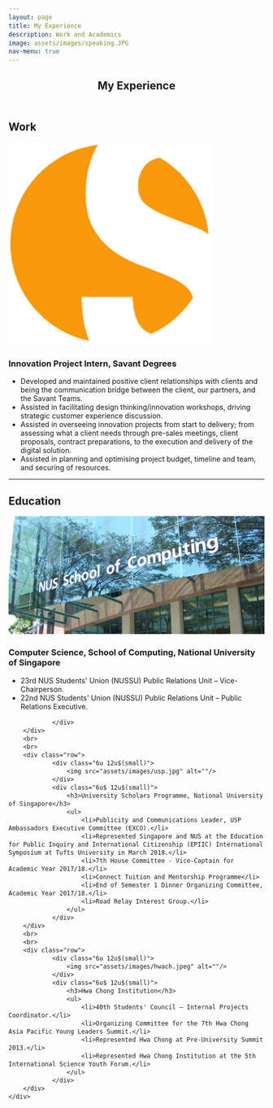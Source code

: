 ```yaml
---
layout: page
title: My Experience
description: Work and Academics
image: assets/images/speaking.JPG
nav-menu: true
---
```

<!--- originally elements>
<!-- Main -->
<div id="main" class="alt">

<!-- One -->
<section id="one">
	<div class="inner">
		<header class="major">
			<h1>My Experience</h1>
		</header>

<!-- Content -->
<h2 id="content">Work</h2>
		<div class="row">
			<div class="6u 12u$(small)">
				<img src="assets/images/sd.png" alt="" width="400" height="400"/>
			</div>
			<div class="6u$ 12u$(small)">
				<h3>Innovation Project Intern, Savant Degrees</h3>
				<ul>
					<li>Developed and maintained positive client relationships with clients and being the communication bridge between the client, our partners, and the Savant Teams.</li>
					<li>Assisted in facilitating design thinking/innovation workshops, driving strategic customer experience discussion.</li>
					<li>Assisted in overseeing innovation projects from start to delivery; from assessing what a client needs through pre-sales meetings, client proposals, contract preparations, to the execution and delivery of the digital solution.</li>
					<li>Assisted in planning and optimising project budget, timeline and team, and securing of resources.</li>
				</ul>
			</div>
		</div>
		<hr />
<h2 id="content">Education</h2>
		<div class="row">
				<div class="6u 12u$(small)">
					<img src="assets/images/soc.JPG" alt=""/>
				</div>
				<div class="6u$ 12u$(small)">
					<h3>Computer Science, School of Computing, National University of Singapore</h3>
					<ul>
						<li>23rd NUS Students' Union (NUSSU) Public Relations Unit – Vice-Chairperson.</li>
						<li>22nd NUS Students' Union (NUSSU) Public Relations Unit – Public Relations Executive.</li>
					</ul>
					
				</div>
		</div>
		<br>
		<br>
		<div class="row">
				<div class="6u 12u$(small)">
					<img src="assets/images/usp.jpg" alt=""/>
				</div>
				<div class="6u$ 12u$(small)">
					<h3>University Scholars Programme, National University of Singapore</h3>
					<ul>
						<li>Publicity and Communications Leader, USP Ambassadors Executive Committee (EXCO).</li>
						<li>Represented Singapore and NUS at the Education for Public Inquiry and International Citizenship (EPIIC) International Symposium at Tufts University in March 2018.</li>
						<li>7th House Committee - Vice-Captain for Academic Year 2017/18.</li>
						<li>Connect Tuition and Mentorship Programme</li>
						<li>End of Semester 1 Dinner Organizing Committee, Academic Year 2017/18.</li>
						<li>Road Relay Interest Group.</li>
					</ul>
				</div>
		</div>
		<br>
		<br>
		<div class="row">
				<div class="6u 12u$(small)">
					<img src="assets/images/hwach.jpeg" alt=""/>
				</div>
				<div class="6u$ 12u$(small)">
					<h3>Hwa Chong Institution</h3>
					<ul>
						<li>40th Students' Council – Internal Projects Coordinator.</li>
						<li>Organizing Committee for the 7th Hwa Chong Asia Pacific Young Leaders Summit.</li>
						<li>Represented Hwa Chong at Pre-University Summit 2013.</li>
						<li>Represented Hwa Chong Institution at the 5th International Science Youth Forum.</li>
					</ul>
				</div>
		</div>
	</div>

</section>

</div>
